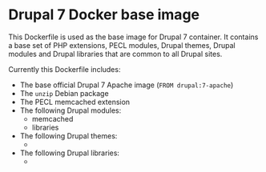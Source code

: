 # Drupal 7 Docker base image

This Dockerfile is used as the base image for Drupal 7 container. It contains a base set of PHP extensions, PECL modules, Drupal themes, Drupal modules and Drupal libraries that are common to all Drupal sites.

Currently this Dockerfile includes:

  - The base official Drupal 7 Apache image (`FROM drupal:7-apache`)
  - The `unzip` Debian package
  - The PECL memcached extension
  - The following Drupal modules:
    - memcached
    - libraries
  - The following Drupal themes:
    - <none>
  - The following Drupal libraries:
    - <none>
